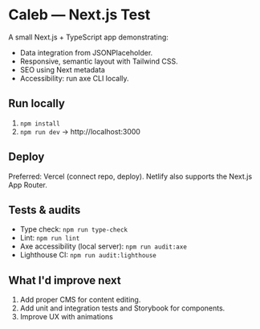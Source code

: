 # Caleb — Next.js Test

A small Next.js + TypeScript app demonstrating:
- Data integration from JSONPlaceholder.
- Responsive, semantic layout with Tailwind CSS.
- SEO using Next metadata
- Accessibility: run axe CLI locally.

## Run locally
1. `npm install`
2. `npm run dev` → http://localhost:3000

## Deploy
Preferred: Vercel (connect repo, deploy). Netlify also supports the Next.js App Router.

## Tests & audits
- Type check: `npm run type-check`
- Lint: `npm run lint`
- Axe accessibility (local server): `npm run audit:axe`
- Lighthouse CI: `npm run audit:lighthouse` 

## What I'd improve next
1. Add proper CMS for content editing.
2. Add unit and integration tests and Storybook for components.
3. Improve UX with animations
